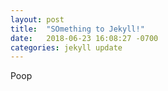 ```yaml
---
layout: post
title:  "SOmething to Jekyll!"
date:   2018-06-23 16:08:27 -0700
categories: jekyll update
---
```


Poop
